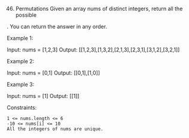 46. Permutations
Given an array nums of distinct integers, return all the possible

. You can return the answer in any order.



Example 1:

Input: nums = [1,2,3]
Output: [[1,2,3],[1,3,2],[2,1,3],[2,3,1],[3,1,2],[3,2,1]]

Example 2:

Input: nums = [0,1]
Output: [[0,1],[1,0]]

Example 3:

Input: nums = [1]
Output: [[1]]



Constraints:

    1 <= nums.length <= 6
    -10 <= nums[i] <= 10
    All the integers of nums are unique.
